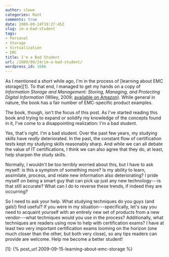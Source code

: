 ```yaml
---
author: slowe
categories: Rant
comments: true
date: 2009-09-24T19:27:45Z
slug: im-a-bad-student
tags:
- Personal
- Storage
- Virtualization
- EMC
title: I'm a Bad Student
url: /2009/09/24/im-a-bad-student/
wordpress_id: 1666
---
```


As I mentioned a short while ago, I'm in the process of [learning about EMC storage][1]. To that end, I managed to get my hands on a copy of _Information Storage and Management: Storing, Managing, and Protecting Digital Information_ (Wiley, 2009; [available on Amazon](http://www.amazon.com/Information-Storage-Management-Managing-Protecting/dp/0470294213/ref=sr_1_1?ie=UTF8&qid=1253834833&sr=8-1)). While general in nature, the book has a fair number of EMC-specific product examples.

The book, though, isn't the focus of this post. As I've started reading this book and trying to expand or solidify my knowledge of the concepts found in it, I've come to a disappointing realization: I'm a bad student.

Yes, that's right. I'm a bad student. Over the past few years, my studying skills have _really_ deteriorated. In the past, the constant flow of certification tests kept my studying skills reasonably sharp. And while we can all debate the value of IT certifications, I think we can also agree that they do, at least, help sharpen the study skills.

Normally, I wouldn't be too terribly worried about this, but I have to ask myself: is this a symptom of something more? Is my ability to learn, assimilate, process, and relate new information also deteriorating? I pride myself on being a smart guy that can pick up just any new technology---is that still accurate? What can I do to reverse these trends, if indeed they are occurring?

So I need to ask your help. What studying techniques do you guys (and gals!) find useful? If you were in my situation---specifically, let's say you need to acquaint yourself with an entirely new set of products from a new vendor---what techniques would you use in the process? Additionally, what techniques are readers using now to help with certification exams? I have at least two very important certification exams looming on the horizon (one much closer than the other, but both very close), so any tips readers can provide are welcome. Help me become a better student!

[1]: {% post_url 2009-09-15-learning-about-emc-storage %}
